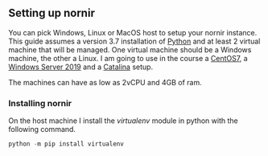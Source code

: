 ## Setting up nornir

You can pick Windows, Linux or MacOS host to setup your nornir instance.
This guide assumes a version 3.7 installation of [Python](https://www.python.org/downloads/release/python-370/) and at least 2 virtual machine that will be managed.
One virtual machine should be a Windows machine, the other a Linux. I am going to use in the course a [CentOS7](https://www.centos.org/download/), a [Windows Server 2019](https://www.microsoft.com/en-us/cloud-platform/windows-server) and a [Catalina](https://www.apple.com/hu/macos/catalina/) setup. 

The machines can have as low as 2vCPU and 4GB of ram.

### Installing nornir

On the host machine I install the *virtualenv* module in python with the following command.

``` python
python -m pip install virtualenv
```

